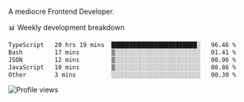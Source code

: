 A mediocre Frontend Developer.

📊 Weekly development breakdown
<!--START_SECTION:waka-->

```txt
TypeScript   20 hrs 19 mins  ████████████████████████░   96.46 %
Bash         17 mins         ▒░░░░░░░░░░░░░░░░░░░░░░░░   01.41 %
JSON         12 mins         ▒░░░░░░░░░░░░░░░░░░░░░░░░   00.96 %
JavaScript   10 mins         ▒░░░░░░░░░░░░░░░░░░░░░░░░   00.86 %
Other        3 mins          ░░░░░░░░░░░░░░░░░░░░░░░░░   00.30 %
```

<!--END_SECTION:waka-->

<img src="https://gpvc.arturio.dev/iqbalfasri" alt="Profile views"/>
